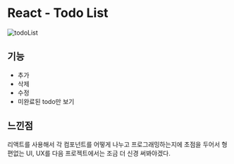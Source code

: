 # React - Todo List



![todoList](https://user-images.githubusercontent.com/47707076/89731676-deb20100-da83-11ea-96a3-46c2b53079cd.gif)


## 기능
* 추가
* 삭제
* 수정
* 미완료된 todo만 보기

## 느낀점
리액트를 사용해서 각 컴포넌트를 어떻게 나누고 프로그래밍하는지에 초점을 두어서
형편없는 UI, UX를 다음 프로젝트에서는 조금 더 신경 써봐야겠다.

